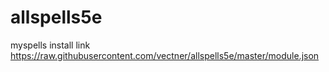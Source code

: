 # allspells5e
myspells
install link
https://raw.githubusercontent.com/vectner/allspells5e/master/module.json
